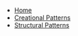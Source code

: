 - [<i class="fa-solid fa-house"></i> Home](/)
- [ <i class="fa-solid fa-hammer"></i> Creational Patterns](creational/)
- [<i class="fa-solid fa-building"></i> Structural Patterns](structural/)
